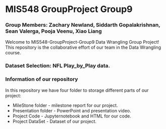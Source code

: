 # MIS548 GroupProject Group9
### Group Members: Zachary Newland, Siddarth Gopalakrishnan, Sean Valerga, Pooja Veenu, Xiao Liang
 Welcome to MIS548-GroupProject-Group9 Data Wrangling Group Project! This repository is the collaborative effort of our team in the Data Wrangling course.  
### Dataset Selection: NFL Play_by_Play data. 
### Information of our repository  
 In this repository we have four folder to storage different parts of our project:   
  - MileStone folder -  milestone report for our project.  
  - Presentation folder -  PowerPoint and presentation video.  
  - Project Code - Jupyternotebook and HTML for our code. 
  - Project DataSet - Dataset of our project. 
